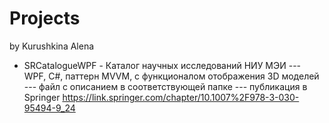# Projects
by Kurushkina Alena

- SRCatalogueWPF - Каталог научных исследований НИУ МЭИ 
	--- WPF, C#, паттерн MVVM, с функционалом отображения 3D моделей 
	--- файл с описанием в соответствующей папке
	--- публикация в Springer https://link.springer.com/chapter/10.1007%2F978-3-030-95494-9_24